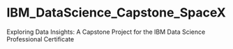 # IBM_DataScience_Capstone_SpaceX
Exploring Data Insights: A Capstone Project for the IBM Data Science Professional Certificate

